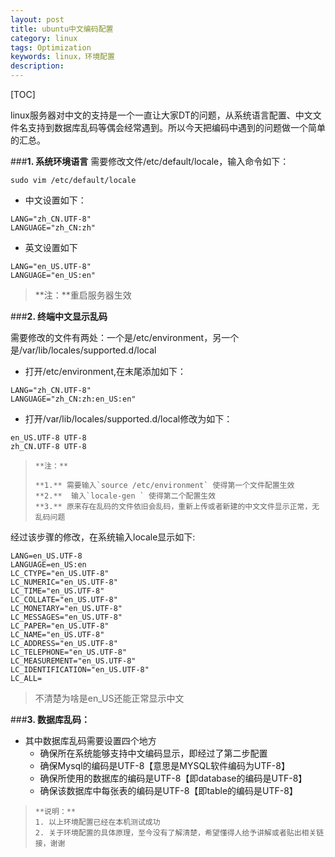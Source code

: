 ```yaml
---
layout: post
title: ubuntu中文编码配置
category: linux
tags: Optimization
keywords: linux，环境配置
description: 
---
```


[TOC]

 linux服务器对中文的支持是一个一直让大家DT的问题，从系统语言配置、中文文件名支持到数据库乱码等偶会经常遇到。所以今天把编码中遇到的问题做一个简单的汇总。

###**1. 系统环境语言**
 需要修改文件/etc/default/locale，输入命令如下：

```
sudo vim /etc/default/locale
```

- 中文设置如下：

```
LANG="zh_CN.UTF-8"
LANGUAGE="zh_CN:zh"
```

- 英文设置如下

```
LANG="en_US.UTF-8"
LANGUAGE="en_US:en"
```

>    **注：**重启服务器生效


###**2. 终端中文显示乱码**

 需要修改的文件有两处：一个是/etc/environment，另一个是/var/lib/locales/supported.d/local

- 打开/etc/environment,在末尾添加如下：

```
LANG="zh_CN.UTF-8"
LANGUAGE="zh_CN:zh:en_US:en"
```

-  打开/var/lib/locales/supported.d/local修改为如下：

```
en_US.UTF-8 UTF-8
zh_CN.UTF-8 UTF-8
```

>     **注：**
>    
>     **1.** 需要输入`source /etc/environment` 使得第一个文件配置生效  
>     **2.**  输入`locale-gen ` 使得第二个配置生效
>     **3.** 原来存在乱码的文件依旧会乱码，重新上传或者新建的中文文件显示正常，无乱码问题

经过该步骤的修改，在系统输入locale显示如下:

```
LANG=en_US.UTF-8
LANGUAGE=en_US:en
LC_CTYPE="en_US.UTF-8"
LC_NUMERIC="en_US.UTF-8"
LC_TIME="en_US.UTF-8"
LC_COLLATE="en_US.UTF-8"
LC_MONETARY="en_US.UTF-8"
LC_MESSAGES="en_US.UTF-8"
LC_PAPER="en_US.UTF-8"
LC_NAME="en_US.UTF-8"
LC_ADDRESS="en_US.UTF-8"
LC_TELEPHONE="en_US.UTF-8"
LC_MEASUREMENT="en_US.UTF-8"
LC_IDENTIFICATION="en_US.UTF-8"
LC_ALL=
```
>    不清楚为啥是en_US还能正常显示中文

###**3. 数据库乱码：**

- 其中数据库乱码需要设置四个地方
    -  确保所在系统能够支持中文编码显示，即经过了第二步配置
    -  确保Mysql的编码是UTF-8【意思是MYSQL软件编码为UTF-8】
    - 确保所使用的数据库的编码是UTF-8【即database的编码是UTF-8】
    - 确保该数据库中每张表的编码是UTF-8【即table的编码是UTF-8】


>     **说明：**
>     1. 以上环境配置已经在本机测试成功
>     2. 关于环境配置的具体原理，至今没有了解清楚，希望懂得人给予讲解或者贴出相关链接，谢谢
